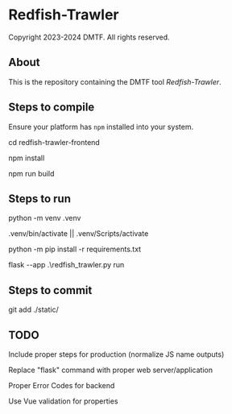 # Redfish-Trawler

Copyright 2023-2024 DMTF.  All rights reserved.

## About

This is the repository containing the DMTF tool *Redfish-Trawler*.

## Steps to compile

Ensure your platform has `npm` installed into your system.

cd redfish-trawler-frontend

npm install

npm run build

## Steps to run

python -m venv .venv

.venv/bin/activate || .venv/Scripts/activate

python -m pip install -r requirements.txt

flask --app .\redfish_trawler.py run

## Steps to commit

git add ./static/

## TODO

Include proper steps for production (normalize JS name outputs)

Replace "flask" command with proper web server/application

Proper Error Codes for backend

Use Vue validation for properties